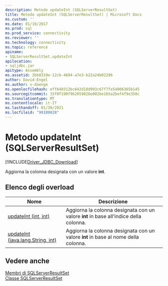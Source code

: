 ```yaml
---
description: Metodo updateInt (SQLServerResultSet)
title: Metodo updateInt (SQLServerResultSet) | Microsoft Docs
ms.custom: ''
ms.date: 01/19/2017
ms.prod: sql
ms.prod_service: connectivity
ms.reviewer: ''
ms.technology: connectivity
ms.topic: reference
apiname:
- SQLServerResultSet.updateInt
apilocation:
- sqljdbc.jar
apitype: Assembly
ms.assetid: 2bb0319e-12cb-4604-a7e3-b22a24b02296
author: David-Engel
ms.author: v-daenge
ms.openlocfilehash: eff640312bc642d18d993c67f7fe54006365b145
ms.sourcegitcommit: 33f0f190f962059826e002be165a2bef4f9e350c
ms.translationtype: MT
ms.contentlocale: it-IT
ms.lasthandoff: 01/30/2021
ms.locfileid: "99189028"
---
```

# <a name="updateint-method-sqlserverresultset"></a>Metodo updateInt (SQLServerResultSet)
[!INCLUDE[Driver_JDBC_Download](../../../includes/driver_jdbc_download.md)]

  Aggiorna la colonna designata con un valore **int**.  
  
## <a name="overload-list"></a>Elenco degli overload  
  
|Nome|Descrizione|  
|----------|-----------------|  
|[updateInt (int, int)](../../../connect/jdbc/reference/updateint-method-int-int.md)|Aggiorna la colonna designata con un valore **int** in base all'indice della colonna.|  
|[updateInt (java.lang.String, int)](../../../connect/jdbc/reference/updateint-method-java-lang-string-int.md)|Aggiorna la colonna designata con un valore **int** in base al nome della colonna.|  
  
## <a name="see-also"></a>Vedere anche  
 [Membri di SQLServerResultSet](../../../connect/jdbc/reference/sqlserverresultset-members.md)   
 [Classe SQLServerResultSet](../../../connect/jdbc/reference/sqlserverresultset-class.md)  
  
  
